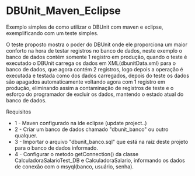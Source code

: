 DBUnit_Maven_Eclipse
====================

Exemplo simples de como utilizar o DBUnit com maven e eclipse, exemplificando com um teste simples.

O teste proposto mostra o poder do DBUnit onde ele proporciona um maior conforto na hora de testar registros no banco de dados, neste exemplo o banco de dados contém somente 1 registro em produção, quando o teste é executado o DBUnit carrega os dados em XML(dbunitData.xml) para o banco de dados, que agora contém 2 registros, logo depois a operação é executada e testada como dos dados carregados, depois do teste os dados são apagados automaticamente voltando agora com 1 registro em produção, eliminando assim a contaminação de registros de teste e o esforço do programador de excluir os dados, mantendo o estado atual do banco de dados.

Requisitos

- 1 - Maven configurado na ide eclipse (update project..)
- 2 - Criar um banco de dados chamado "dbunit_banco" ou outro qualquer.
- 3 - Importar o arquivo "dbunit_banco.sql" que está na raiz deste projeto para o banco de dados informado.
- 4 - Configurar o metodo getConnection() da classe CalculadoraSalarioTest_DB e CalculadoraSalario, informando os dados de conexão com o msyql(banco, usuário, senha).



